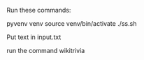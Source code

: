 Run these commands:

pyvenv venv
source venv/bin/activate
./ss.sh

Put text in input.txt

run the command wikitrivia